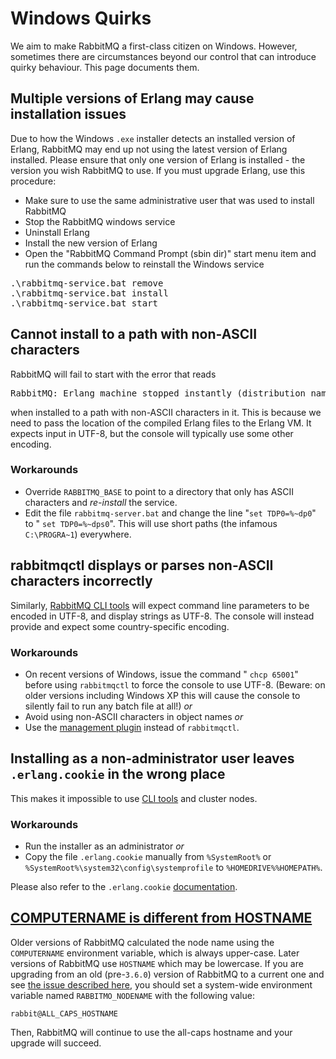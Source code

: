 <!--
Copyright (c) 2007-2020 VMware, Inc. or its affiliates.

All rights reserved. This program and the accompanying materials
are made available under the terms of the under the Apache License,
Version 2.0 (the "License”); you may not use this file except in compliance
with the License. You may obtain a copy of the License at

https://www.apache.org/licenses/LICENSE-2.0

Unless required by applicable law or agreed to in writing, software
distributed under the License is distributed on an "AS IS" BASIS,
WITHOUT WARRANTIES OR CONDITIONS OF ANY KIND, either express or implied.
See the License for the specific language governing permissions and
limitations under the License.
-->

# Windows Quirks

We aim to make RabbitMQ a first-class citizen on
Windows. However, sometimes there are circumstances beyond our
control that can introduce quirky behaviour. This page documents
them.

## Multiple versions of Erlang may cause installation issues

Due to how the Windows `.exe` installer detects an installed version of Erlang, RabbitMQ may end up not using the latest version of Erlang installed. Please ensure that only one version of Erlang is installed - the version you wish RabbitMQ to use. If you must upgrade Erlang, use this procedure:

 * Make sure to use the same administrative user that was used to install RabbitMQ
 * Stop the RabbitMQ windows service
 * Uninstall Erlang
 * Install the new version of Erlang
 * Open the "RabbitMQ Command Prompt (sbin dir)" start menu item and run the commands below to reinstall the Windows service

<pre class="lang-powershell">
.\rabbitmq-service.bat remove
.\rabbitmq-service.bat install
.\rabbitmq-service.bat start
</pre>


## Cannot install to a path with non-ASCII characters

RabbitMQ will fail to start with the error that reads

<pre class="lang-text">
RabbitMQ: Erlang machine stopped instantly (distribution name conflict?)
</pre>

when installed to a path with non-ASCII characters in it.
This is because we need to pass the location of the compiled Erlang files to the Erlang VM.
It expects input in UTF-8, but the console will typically use some other encoding.

### Workarounds

<ul>
  <li>
    Override <code>RABBITMQ_BASE</code> to point to a directory
    that only has ASCII characters and <em>re-install</em> the
    service.
  </li>
  <li>
    Edit the file <code>rabbitmq-server.bat</code> and change the
    line "<code>set TDP0=%~dp0</code>" to "
    <code>set TDP0=%~dps0</code>". This will use short paths (the
    infamous <code>C:\PROGRA~1</code>) everywhere.
  </li>
</ul>

## rabbitmqctl displays or parses non-ASCII characters incorrectly

Similarly, [RabbitMQ CLI tools](/cli.html) will expect command line
parameters to be encoded in UTF-8, and display strings as
UTF-8. The console will instead provide and expect some
country-specific encoding.

### Workarounds

<ul>
  <li>
    On recent versions of Windows, issue the command "
    <code>chcp 65001</code>" before using <code>rabbitmqctl</code> to force
    the console to use UTF-8. (Beware: on older versions
    including Windows XP this will cause the console to silently
    fail to run any batch file at all!) <em>or</em>
  </li>
  <li>
    Avoid using non-ASCII characters in object names <em>or</em>
  </li>
  <li>
    Use the <a href="management.html">management plugin</a> instead of
    <code>rabbitmqctl</code>.
  </li>
</ul>

## Installing as a non-administrator user leaves `.erlang.cookie` in the wrong place

This makes it impossible to use [CLI tools](/cli.html) and cluster nodes.

### Workarounds

<ul>
  <li>
    Run the installer as an administrator <em>or</em>
  </li>
  <li>
    Copy the file <code>.erlang.cookie</code> manually
    from <code>%SystemRoot%</code> or
    <code>%SystemRoot%\system32\config\systemprofile</code>
    to <code>%HOMEDRIVE%%HOMEPATH%</code>.
  </li>
</ul>

Please also refer to the `.erlang.cookie` [documentation](/clustering.html#erlang-cookie).

## <a id="computername-vs-hostname" class="anchor" href="#computername-vs-hostname">COMPUTERNAME is different from HOSTNAME</a>

Older versions of RabbitMQ calculated the node name using the `COMPUTERNAME`
environment variable, which is always upper-case. Later versions of RabbitMQ
use `HOSTNAME` which may be lowercase. If you are upgrading from an old
(pre-`3.6.0`) version of RabbitMQ to a current one and see [the issue described
here](https://github.com/rabbitmq/rabbitmq-server/issues/1568), you should set
a system-wide environment variable named `RABBITMO_NODENAME` with the following
value:

```
rabbit@ALL_CAPS_HOSTNAME
```

Then, RabbitMQ will continue to use the all-caps hostname and your upgrade will
succeed.
